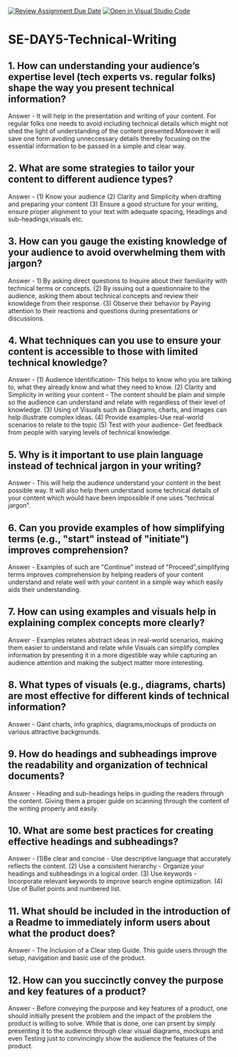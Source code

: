[![Review Assignment Due Date](https://classroom.github.com/assets/deadline-readme-button-22041afd0340ce965d47ae6ef1cefeee28c7c493a6346c4f15d667ab976d596c.svg)](https://classroom.github.com/a/zsAR-pyY)
[![Open in Visual Studio Code](https://classroom.github.com/assets/open-in-vscode-2e0aaae1b6195c2367325f4f02e2d04e9abb55f0b24a779b69b11b9e10269abc.svg)](https://classroom.github.com/online_ide?assignment_repo_id=15695297&assignment_repo_type=AssignmentRepo)
# SE-DAY5-Technical-Writing
## 1. How can understanding your audience’s expertise level (tech experts vs. regular folks) shape the way you present technical information?
Answer - It will help in the presentation and writing of your content. For regular folks one needs to avoid including technical details which might not shed the light of understanding of the content presented.Moreover it will save one form avoding unneccessary details thereby focusing on the essential information to be passed in a simple and clear way.

## 2. What are some strategies to tailor your content to different audience types?
Answer - (1) Know your audience (2) Clarity and Simplicity when drafting and preparing your content (3) Ensure a good structure for your writing, ensure proper alignment to your text with adequate spacing, Headings and sub-headings,visuals etc.

## 3. How can you gauge the existing knowledge of your audience to avoid overwhelming them with jargon?
Answer - 1) By asking direct questions to Inquire about their familiarity with technical terms or concepts. (2) By issuing out a questionnaire to the audience, asking them about technical concepts and review their knowldege from their response. (3) Observe their behavior by Paying attention to their reactions and questions during presentations or discussions.

## 4. What techniques can you use to ensure your content is accessible to those with limited technical knowledge?
Answer - (1) Audience Identification- This helps to know who you are talking to, what they already know and what they need to know. (2) Clarity and Simplicity in writing your content - The content should be plain and simple so the audience can understand and relate with regardless of their level of knowledge. (3) Using of Visuals such as Diagrams, charts, and images can help illustrate complex ideas. (4) Provide examples-Use real-world scenarios to relate to the topic (5) Test with your audience- Get feedback from people with varying levels of technical knowledge.

## 5. Why is it important to use plain language instead of technical jargon in your writing?
Answer - This will help the audience understand your content in the best possible way. It will also help them understand some technical details of your content which would have been impossible if one uses "technical jargon".

## 6. Can you provide examples of how simplifying terms (e.g., "start" instead of "initiate") improves comprehension?
Answer - Examples of such are "Continue" instead of "Proceed",simplifying terms improves comprehension by helping readers of your content understand and relate well with your content in a simple way which easily aids their understanding.

## 7. How can using examples and visuals help in explaining complex concepts more clearly?
Answer - Examples relates abstract ideas in real-world scenarios, making them easier to understand and relate while Visuals can simplify complex information by presenting it in a more digestible way while capturing an audience attention and making the subject matter more interesting.

## 8. What types of visuals (e.g., diagrams, charts) are most effective for different kinds of technical information?
Answer - Gant charts, info graphics, diagrams,mockups of products on various attractive backgrounds.

## 9. How do headings and subheadings improve the readability and organization of technical documents?
Answer - Heading and sub-headings helps in guiding the readers through the content. Giving them a proper guide on scanning through the content of the writing properly and easily.

## 10. What are some best practices for creating effective headings and subheadings?
Answer - (1)Be clear and concise - Use descriptive language that accurately reflects the content. (2) Use a consistent hierarchy - Organize your headings and subheadings in a logical order. (3) Use keywords - Incorporate relevant keywords to improve search engine optimization. (4) Use of Bullet points and numbered list.

## 11. What should be included in the introduction of a Readme to immediately inform users about what the product does?
Answer - The Inclusion of a Clear step Guide. This guide users through the setup, navigation and basic use of the product.

## 12. How can you succinctly convey the purpose and key features of a product?
Answer - Before conveying the purpose and key features of a product, one should initially present the problem and the impact of the problem the product is willing to solve. While that is done, one can prsent by simply presenting it to the audience through clear visual diagrams, mockups and even Testing just to convincingly show the audience the features of the product. 
